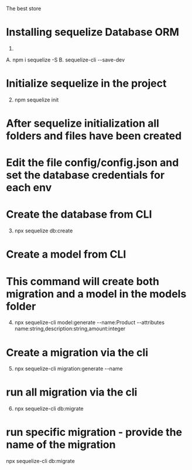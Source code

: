 The best store


# Installing sequelize Database ORM

1.  
  A. npm i sequelize -S
  B. sequelize-cli --save-dev


# Initialize sequelize in the project

2. npm sequelize init

# After sequelize initialization all folders and files have been created
# Edit the file config/config.json and set the database credentials for each env

# Create the database from CLI

3. npx sequelize db:create

# Create a model from CLI
# This command will create both migration and a model in the models folder


4. npx sequelize-cli model:generate --name:Product --attributes name:string,description:string,amount:integer


# Create a migration via the cli

5. npx sequelize-cli migration:generate --name <migration-name>


# run all migration via the cli

6. npx sequelize-cli db:migrate


# run specific migration - provide the name of the migration

npx sequelize-cli db:migrate <migration-name>
